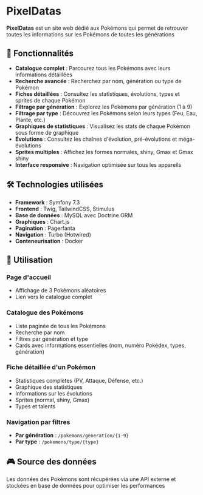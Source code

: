 # PixelDatas

**PixelDatas** est un site web dédié aux Pokémons qui permet de retrouver toutes les informations sur les Pokémons de toutes les générations

## 🎯 Fonctionnalités

- **Catalogue complet** : Parcourez tous les Pokémons avec leurs informations détaillées
- **Recherche avancée** : Recherchez par nom, génération ou type de Pokémon
- **Fiches détaillées** : Consultez les statistiques, évolutions, types et sprites de chaque Pokémon
- **Filtrage par génération** : Explorez les Pokémons par génération (1 à 9)
- **Filtrage par type** : Découvrez les Pokémons selon leurs types (Feu, Eau, Plante, etc.)
- **Graphiques de statistiques** : Visualisez les stats de chaque Pokémon sous forme de graphique
- **Évolutions** : Consultez les chaînes d'évolution, pré-évolutions et méga-évolutions
- **Sprites multiples** : Affichez les formes normales, shiny, Gmax et Gmax shiny
- **Interface responsive** : Navigation optimisée sur tous les appareils

## 🛠️ Technologies utilisées

- **Framework** : Symfony 7.3
- **Frontend** : Twig, TailwindCSS, Stimulus
- **Base de données** : MySQL avec Doctrine ORM
- **Graphiques** : Chart.js
- **Pagination** : Pagerfanta
- **Navigation** : Turbo (Hotwired)
- **Conteneurisation** : Docker

## 📱 Utilisation

### Page d'accueil

- Affichage de 3 Pokémons aléatoires
- Lien vers le catalogue complet

### Catalogue des Pokémons

- Liste paginée de tous les Pokémons
- Recherche par nom
- Filtres par génération et type
- Cards avec informations essentielles (nom, numéro Pokédex, types, génération)

### Fiche détaillée d'un Pokémon

- Statistiques complètes (PV, Attaque, Défense, etc.)
- Graphique des statistiques
- Informations sur les évolutions
- Sprites (normal, shiny, Gmax)
- Types et talents

### Navigation par filtres

- **Par génération** : `/pokemons/generation/{1-9}`
- **Par type** : `/pokemons/type/{type}`

## 🎮 Source des données

Les données des Pokémons sont récupérées via une API externe et stockées en base de données pour optimiser les performances
